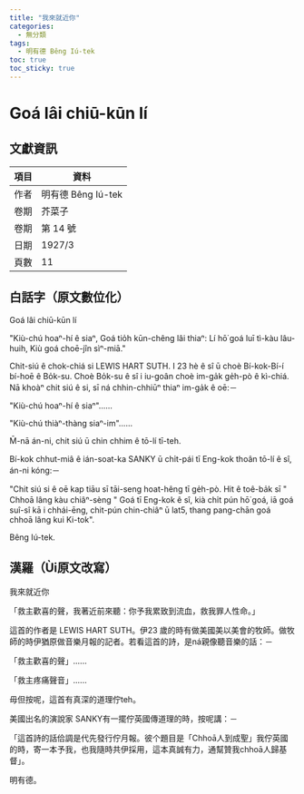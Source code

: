 ```yaml
---
title: "我來就近你"
categories:
  - 無分類
tags:
  - 明有德 Bêng Iú-tek
toc: true
toc_sticky: true
---
```


# Goá lâi chiū-kūn lí

## 文獻資訊

| 項目 | 資料 |
|---|---|
| 作者 | 明有德 Bêng Iú-tek |
| 卷期 | 芥菜子 |
| 卷期 | 第 14 號 |
| 日期 | 1927/3 |
| 頁數 | 11 |

## 白話字（原文數位化）

Goá lâi chiū-kūn lí

"Kiù-chú hoaⁿ-hí ê siaⁿ, Goá tio̍h kūn-chêng lâi thiaⁿ: Lí hō͘ goá luī tì-kàu lâu-huih, Kiù goá choē-jîn sìⁿ-miā."

Chit-siú ê chok-chiá si LEWIS HART SUTH. I 23 hè ê sî ū choè Bí-kok-Bí-í bí-hoē ê Bo̍k-su. Choè Bo̍k-su ê sî i iu-goân choè im-ga̍k ge̍h-pò ê kì-chiá. Nā khoàⁿ chit siú ê si, sī ná chhin-chhiūⁿ thiaⁿ im-ga̍k ê oē:－

"Kiù-chú hoaⁿ-hí ê siaⁿ"......

"Kiù-chú thiàⁿ-thàng siaⁿ-im"......

M̄-nā án-ni, chit siú ū chin chhim ê tō-lí tī-teh.

Bí-kok chhut-miâ ê ián-soat-ka SANKY ū chi̍t-pái tī Eng-kok thoân tō-lí ê sî, án-ni kóng:－

"Chit siú si ê oē kap tiāu sī tāi-seng hoat-hêng tī ge̍h-pò. Hit ê toê-ba̍k sī " Chhoā lâng kàu chiâⁿ-sèng " Goá tī Eng-kok ê sî, kià chi̍t pún hō͘ goá, iā goá suî-sî kā i chhái-ēng, chit-pún chin-chiâⁿ ū lat5, thang pang-chān goá chhoā lâng kui Ki-tok".

Bêng Iú-tek.

## 漢羅（Ùi原文改寫）

我來就近你

「救主歡喜的聲，我著近前來聽：你予我累致到流血，救我罪人性命。」

這首的作者是 LEWIS HART SUTH。伊23 歲的時有做美國美以美會的牧師。做牧師的時伊猶原做音樂月報的記者。若看這首的詩，是ná親像聽音樂的話：－

「救主歡喜的聲」......

「救主疼痛聲音」......

毋但按呢，這首有真深的道理佇teh。

美國出名的演說家 SANKY有一擺佇英國傳道理的時，按呢講：－

「這首詩的話佮調是代先發行佇月報。彼个題目是「Chhoā人到成聖」我佇英國的時，寄一本予我，也我隨時共伊採用，這本真誠有力，通幫贊我chhoā人歸基督」。

明有德。
